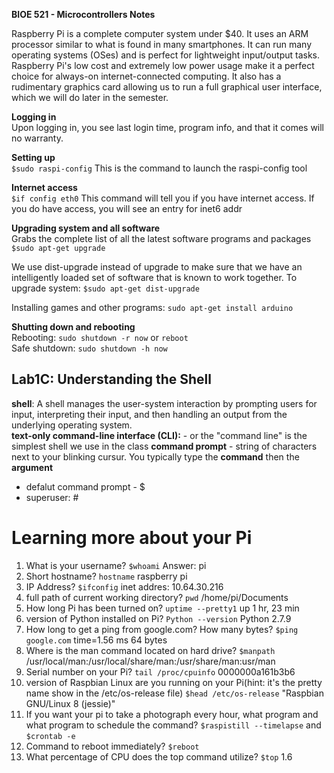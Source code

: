 **BIOE 521 - Microcontrollers Notes**

Raspberry Pi is a complete computer system under $40. It uses an ARM processor similar to what is found in many smartphones. It can run many operating systems (OSes) and is perfect for lightweight input/output tasks. Raspberry Pi's low cost and extremely low power usage make it a perfect choice for always-on internet-connected computing. It also has a rudimentary graphics card allowing us to run a full graphical user interface, which we will do later in the semester.

**Logging in**   
Upon logging in, you see last login time, program info, and that it comes will no warranty.

**Setting up**  
`$sudo raspi-config`   This is the command to launch the raspi-config tool  
    
**Internet access**  
`$if config eth0`  This command will tell you if you have internet access. If you do have access, you will see an entry for inet6 addr

**Upgrading system and all software**  
Grabs the complete list of all the latest software programs and packages 
`$sudo apt-get upgrade`  
 
We use dist-upgrade instead of upgrade to make sure that we have an intelligently loaded set of software that is known to work together. To upgrade system:
`$sudo apt-get dist-upgrade`  

Installing games and other programs:    `sudo apt-get install arduino`  

**Shutting down and rebooting**  
Rebooting:
`sudo shutdown -r now` or  `reboot`   
Safe shutdown: `sudo shutdown -h now`

## Lab1C: Understanding the Shell

**shell**: A shell manages the user-system interaction by prompting users for input, interpreting their input, and then handling an output from the underlying operating system.  
**text-only command-line interface (CLI):** - or the "command line" is the simplest shell we use in the class
**command prompt** - string of characters next to your blinking cursur. You typically type the **command** then the **argument**  
* defalut command prompt - $  
* superuser: #  

# Learning more about your Pi
1. What is your username? `$whoami` Answer: pi  
2. Short hostname? `hostname` raspberry pi  
3. IP Address? `$ifconfig` inet addres: 10.64.30.216 
4. full path of current working directory? `pwd` /home/pi/Documents
5. How long Pi has been turned on? `uptime --pretty1` up 1 hr, 23 min
6. version of Python installed on Pi? `Python --version` Python 2.7.9
7. How long to get a ping from google.com? How many bytes? `$ping google.com` time=1.56 ms 64 bytes
8. Where is the man command located on hard drive? `$manpath` /usr/local/man:/usr/local/share/man:/usr/share/man:usr/man
9. Serial number on your Pi? `tail /proc/cpuinfo` 0000000a161b3b6
10. version of Raspbian Linux are you running on your Pi(hint: it's the pretty name show in the /etc/os-release file) `$head /etc/os-release` "Raspbian GNU/Linux 8 (jessie)"
11. If you want your pi to take a photograph every hour, what program and what program to schedule the command? `$raspistill --timelapse` and `$crontab -e`
12. Command to reboot immediately? `$reboot`
13. What percentage of CPU does the top command utilize? `$top` 1.6






